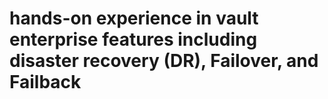 # hands-on experience in vault enterprise features including disaster recovery (DR), Failover, and Failback 
